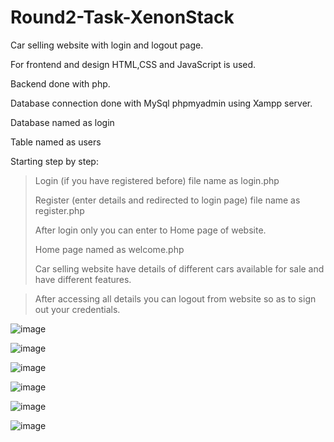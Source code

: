 # Round2-Task-XenonStack

Car selling website with login and logout page.

For frontend and design HTML,CSS and JavaScript is used.

Backend done with php.

Database connection done with MySql phpmyadmin using Xampp server.

Database named as login

  Table named as users
  
Starting step by step:
  >Login (if you have registered before) file name as login.php
  >
  >Register (enter details and redirected to login page) file name as register.php
  >
  >After login only you can enter to Home page of website.
  >
  >Home page named as welcome.php
  >
  >Car selling website have details of different cars available for sale and have different features.

  > After accessing all details you can logout from website so as to sign out your credentials.


![image](https://user-images.githubusercontent.com/88607017/182234650-5f2947ee-7f15-48a1-9ec7-b9b251d26fe8.png)



![image](https://user-images.githubusercontent.com/88607017/182234005-93a995fd-01e9-48b5-a8b7-11d9d6bfd432.png)


![image](https://user-images.githubusercontent.com/88607017/182234535-61c8b360-b6f8-4f31-9c80-06cd2543506f.png)


![image](https://user-images.githubusercontent.com/88607017/182234353-f850c023-91be-4fcb-84c4-9cee2fb505ec.png)


![image](https://user-images.githubusercontent.com/88607017/182234432-7ac4fbe3-46db-4d06-b454-3d1b7e51ba11.png)



![image](https://user-images.githubusercontent.com/88607017/182234254-03c5760e-639e-4fae-aa13-9563d6260595.png)
